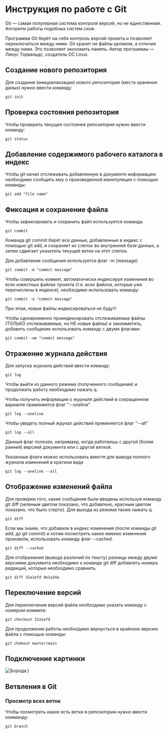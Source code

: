 # Инструкция по работе с Git

Git — самая популярная система контроля версий, но не единственная. Алгоритм
работы подобных систем схож.

Программа Git берёт на себя контроль версий проекта и позволяет переключаться между ними. Git хранит не файлы целиком, а отличия между ними. Это позволяет
экономить память. Автор программы — Линус Торвальдс, создатель ОС Linux.

## Создание нового репозитория

Для создания (инициалаизации) нового репозитория (места хранения даных) нужно ввести команду:

    git init

## Проверка состояния репозитория

Чтобы проверить текущее состоянее репозитория нужно ввести команду:

    git status

## Добавление содержимого рабочего каталога в индекс

Чтобы git начал отслеживать добавленную в документе информацию необходимо сообщить ему о произведенной манипуляции с помощью команды:

    git add "file name"

## Фиксация и сохранение файла

Чтобы зафиксировать и сохранить файл  используется команда:

    git commit

Команда git commit берёт все данные, добавленные в индекс с помощью git add, и сохраняет их слепок во внутренней базе данных, а затем сдвигает указатель текущей ветки на этот слепок.

Для добавления сообщения используется флаг -m (message)

    git commit -m "commit message"

Чтобы совершить коммит, автоматически индексируя изменения во всех известных файлах
проекта (т.е. всех файлов, которые уже перечислены в индексе), необходимо использовать команду:

    git commit -a "commit message"

При этом, новые файлы индексироваться не будут!

Чтобы одновременно проиндексировать отслеживаемые файлы (ТОЛЬКО отслеживаемые, но НЕ новые файлы) и закоммитить, добавить сообщение использовать команду с двумя флагами:

    git commit -am "commit message"

## Отражение журнала действия

Для запуска журнала действий ввести команду:

    git log

Чтобы выйти из данного режима (полученного сообщения) и продолжить работу необходимо нажать q.

Чтобы получить информации о журнале действий в сокращенном варианте применяется флаг "--oneline"

    git log --oneline

Чтобы увидеть полный жрунал действий применяется флаг "--all"

    git log --all

Данный флаг полезен, напримаер, когда работаешь с другой (более ранней) версией документа или с другой веткой.

Указанные флаги можно использовать вместе для вывода полного журнала изменений в кратком виде

    git log --oneline --all

## Отображение изменений файла

Для проверки того, какие сообщения были введены используй команду git diff (зеленым цветом показано, что добавлено, красным цветом показано, что было стерто). Для выхода из режима также нажать q.

    git diff

Если мы знаем, что добавили в индекс изменения (после команды git add, до git commit) и хотим посмотреть какие именно изменения произвели, использовать команду флаг --cached.

    git diff --cached

Для отображения (вывода различий по тексту) разницы между двумя версиями документа необходимо к команде git diff добавлять номера редакций, которые необходимо сравнить.

    git diff 31a1efd 9e1a34a

## Переключение версий

Для переключения версий файла необходимо указать команду с номером коммита:

    git checkout 31a1efd

Для продолжения работы необходимо вернусться в крайнюю версию файла с помощью команды:

    git chekout master/main

## Подключение картинки

![Борода:)](image.png)

## Ветвления в Git

### Просмотр всех веток

Чтобы посмотреть какие есть ветки в репозитории нужно ввести комманду:

    git branch

